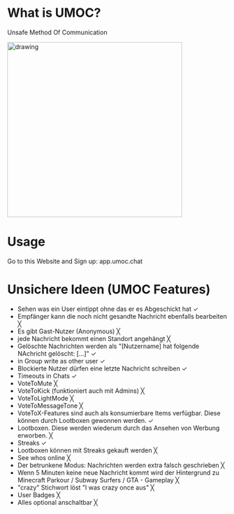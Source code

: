 # What is UMOC?
Unsafe Method Of Communication 

<img src="https://github.com/user-attachments/assets/ec5ba59d-0b3d-45ac-8bb2-6c434bdac538" alt="drawing" width="400"/>

# Usage
Go to this Website and Sign up: app.umoc.chat

# Unsichere Ideen (UMOC Features)

- Sehen was ein User eintippt ohne das er es Abgeschickt hat ✓
- Empfänger kann die noch nicht gesandte Nachricht ebenfalls bearbeiten ╳
- Es gibt Gast-Nutzer (Anonymous) ╳
- jede Nachricht bekommt einen Standort angehängt ╳
- Gelöschte Nachrichten werden als "[Nutzername] hat folgende NAchricht gelöscht: [...]" ✓
- in Group write as other user ✓
- Blockierte Nutzer dürfen eine letzte Nachricht schreiben ✓
- Timeouts in Chats ✓
- VoteToMute ╳
- VoteToKick (funktioniert auch mit Admins) ╳
- VoteToLightMode ╳
- VoteToMessageTone ╳
- VoteToX-Features sind auch als konsumierbare Items verfügbar. Diese können durch Lootboxen gewonnen werden. ✓
- Lootboxen. Diese werden wiederum durch das Ansehen von Werbung erworben. ╳
- Streaks ✓
- Lootboxen können mit Streaks gekauft werden ╳
- See whos online ╳
- Der betrunkene Modus: Nachrichten werden extra falsch geschrieben ╳
- Wenn 5 Minuten keine neue Nachricht kommt wird der Hintergrund zu Minecraft Parkour / Subway Surfers / GTA - Gameplay ╳
- "crazy" Stichwort löst "I was crazy once aus" ╳
- User Badges ╳
- Alles optional anschaltbar ╳
